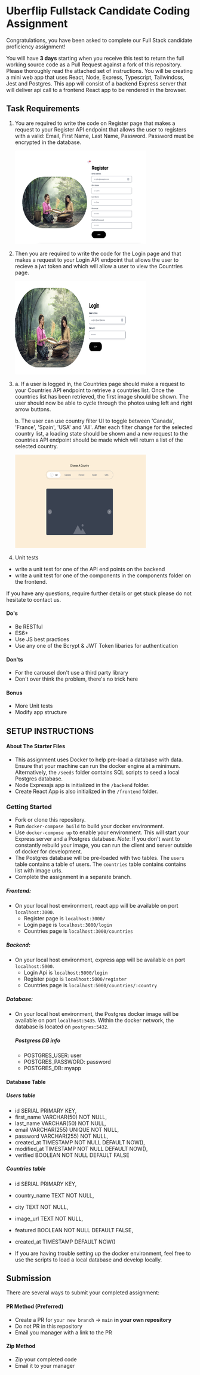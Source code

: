 # Uberflip Fullstack Candidate Coding Assignment

Congratulations, you have been asked to complete our Full Stack candidate proficiency assignment!

You will have **3 days** starting when you receive this test to return the full working source code as a Pull Request against a fork of this repository. Please thoroughly read the attached set of instructions. You will be creating a mini web app that uses React, Node, Express, Typescript, Tailwindcss, Jest and Postgres. This app will consist of a backend Express server that will deliver api call to a frontend React app to be rendered in the browser.

## Task Requirements

1. You are required to write the code on Register page that makes a request to your Register API endpoint that allows the user to registers with a valid:
   Email, First Name, Last Name, Password. Password must be encrypted in the database.

   <img src="assets/registerPage.png" alt="Register Page" style="height: 250px; width:350px;"/>

2. Then you are required to write the code for the Login page and that makes a request to your Login API endpoint that allows the user to recieve a jwt token and which will allow a user to view the Countries page.

   <img src="assets/loginPage.png" alt="Login Page" style="height: 250px; width:350px;"/>

3. a. If a user is logged in, the Countries page should make a request to your Countries API endpoint to retrieve a countries list. Once the countries list has been retrieved, the first image should be shown. The user should now be able to cycle through the photos using left and right arrow buttons.

   b. The user can use country filter UI to toggle between 'Canada', 'France', 'Spain', 'USA' and 'All'. After each filter change for the selected country list, a loading state should be shown and a new request to the countries API endpoint should be made which will return a list of the selected country.

   <img src="assets/carouselPage.png" alt="Carousel Page" style="height: 250px; width:350px;"/>

4. Unit tests

- write a unit test for one of the API end points on the backend
- write a unit test for one of the components in the components folder on the frontend.

If you have any questions, require further details or get stuck please do not hesitate to contact us.

#### Do's

- Be RESTful
- ES6+
- Use JS best practices
- Use any one of the Bcrypt & JWT Token libaries for authentication

#### Don'ts

- For the carousel don't use a third party library
- Don't over think the problem, there's no trick here

#### Bonus

- More Unit tests
- Modify app structure

## SETUP INSTRUCTIONS

#### About The Starter Files

- This assignment uses Docker to help pre-load a database with data. Ensure that your machine can run the docker engine at a minimum. Alternatively, the `/seeds` folder contains SQL scripts to seed a local Postgres database.
- Node Expressjs app is initialized in the `/backend` folder.
- Create React App is also initialized in the `/frontend` folder.

### Getting Started

- Fork or clone this repository.
- Run `docker-compose build` to build your docker environment.
- Use `docker-compose up` to enable your environment. This will start your Express server and a Postgres database. _Note_: If you don't want to constantly rebuild your image, you can run the client and server outside of docker for development.
- The Postgres database will be pre-loaded with two tables. The `users` table contains a table of users. The `countries` table contains contains list with image urls.
- Complete the assignment in a separate branch.

##### Frontend:

- On your local host environment, react app will be available on port `localhost:3000`.
  - Register page is `localhost:3000/`
  - Login page is `localhost:3000/login`
  - Countries page is `localhost:3000/countries`

##### Backend:

- On your local host environment, express app will be available on port `localhost:5000`.
  - Login Api is `localhost:5000/login`
  - Register page is `localhost:5000/register`
  - Countries page is `localhost:5000/countries/:country`

##### Database:

- On your local host environment, the Postgres docker image will be available on port `localhost:5435`. Within the docker network, the database is located on `postgres:5432`.

  ##### Postgress DB info

  - POSTGRES_USER: user
  - POSTGRES_PASSWORD: password
  - POSTGRES_DB: myapp

#### Database Table

##### Users table

- id SERIAL PRIMARY KEY,
- first_name VARCHAR(50) NOT NULL,
- last_name VARCHAR(50) NOT NULL,
- email VARCHAR(255) UNIQUE NOT NULL,
- password VARCHAR(255) NOT NULL,
- created_at TIMESTAMP NOT NULL DEFAULT NOW(),
- modified_at TIMESTAMP NOT NULL DEFAULT NOW(),
- verified BOOLEAN NOT NULL DEFAULT FALSE

##### Countries table

- id SERIAL PRIMARY KEY,
- country_name TEXT NOT NULL,
- city TEXT NOT NULL,
- image_url TEXT NOT NULL,
- featured BOOLEAN NOT NULL DEFAULT FALSE,
- created_at TIMESTAMP DEFAULT NOW()

- If you are having trouble setting up the docker environment, feel free to use the scripts to load a local database and develop locally.

## Submission

There are several ways to submit your completed assignment:

#### PR Method (Preferred)

- Create a PR for `your new branch` -> `main` **in your own repository**
- Do not PR in this repository
- Email you manager with a link to the PR

#### Zip Method

- Zip your completed code
- Email it to your manager
